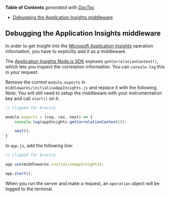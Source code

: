<!-- START doctoc generated TOC please keep comment here to allow auto update -->
<!-- DON'T EDIT THIS SECTION, INSTEAD RE-RUN doctoc TO UPDATE -->
**Table of Contents**  *generated with [DocToc](https://github.com/thlorenz/doctoc)*

- [Debugging the Application Insights middleware](#debugging-the-application-insights-middleware)

<!-- END doctoc generated TOC please keep comment here to allow auto update -->

## Debugging the Application Insights middleware

In order to get insight into the [Microsoft Application Insights][appinsights] operation information, you have to explicitly add it as a middleware.

The [Application Insights Node.js SDK][sdk] exposes `getCorrelationContext()`, which lets you inspect the correlation information. You can `console.log` this in your request.

Remove the current `module.exports` in `middlewares/initialiseAppInsights.js` and replace it with the following. Note: You will still need to setup the middleware with your instrumentation key and call `start()` on it.

```javascript
// Clipped for brevity

module.exports = (req, res, next) => {
    console.log(appInsights.getCorrelationContext());

    next();
}
```

In `app.js`, add the following line:

```javascript
// Clipped for brevity

app.use(middlewares.initialiseAppInsights);

app.start();
```

When you run the server and make a request, an `operation` object will be logged to the terminal.

[sdk]: https://github.com/Microsoft/ApplicationInsights-node.js/
[appinsights]: https://azure.microsoft.com/en-gb/services/application-insights/
